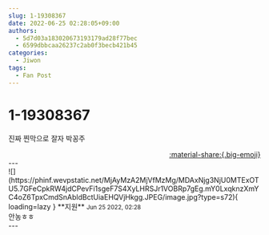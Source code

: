```yaml
---
slug: 1-19308367
date: 2022-06-25 02:28:05+09:00
authors:
  - 5d7d03a183020673193179ad28f77bec
  - 6599dbbcaa26237c2ab0f3becb421b45
categories:
  - Jiwon
tags:
  - Fan Post
---
```


# 1-19308367

<div class="post-container" markdown="1">
<div class="content-container md-sidebar__scrollwrap" markdown="1">

진짜 찐막으로 잘자 박꽁주

</div>
</div>

<div style="text-align: right;" markdown="1">
<a href="https://weverse.io/fromis9/fanpost/1-19308367" style="text-align: right;">:material-share:{.big-emoji}</a>
</div>
---

<div class="comments-container md-sidebar__scrollwrap" markdown="1">
<div class="comment" markdown="1">
<div class='id-container' markdown="1">
![](https://phinf.wevpstatic.net/MjAyMzA2MjVfMzMg/MDAxNjg3NjU0MTExOTU5.7GFeCpkRW4jdCPevFi1sgeF7S4XyLHRSJr1VOBRp7gEg.mY0LxqknzXmYC4oZ6TpxCmdSnAbldBctUiaEHQVjHkgg.JPEG/image.jpg?type=s72){ loading=lazy }
**<span class="artist">지원</span>** <small>Jun 25 2022, 02:28</small><br>
</div>
<div class='comment-body' markdown="1">
안농ㅎㅎ
</div>
</div>
</div>
---
